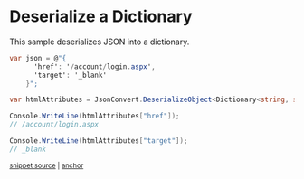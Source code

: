 # Deserialize a Dictionary

This sample deserializes JSON into a dictionary.

<!-- snippet: DeserializeDictionary -->
<a id='snippet-deserializedictionary'></a>
```cs
var json = @"{
      'href': '/account/login.aspx',
      'target': '_blank'
    }";

var htmlAttributes = JsonConvert.DeserializeObject<Dictionary<string, string>>(json);

Console.WriteLine(htmlAttributes["href"]);
// /account/login.aspx

Console.WriteLine(htmlAttributes["target"]);
// _blank
```
<sup><a href='/src/Tests/Documentation/Samples/Serializer/DeserializeDictionary.cs#L35-L48' title='Snippet source file'>snippet source</a> | <a href='#snippet-deserializedictionary' title='Start of snippet'>anchor</a></sup>
<!-- endSnippet -->
